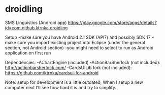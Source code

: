 droidling
=========

SMS Linguistics (Android app)
https://play.google.com/store/apps/details?id=com.github.ktrnka.droidling

Setup
-make sure you have Android 2.1 SDK (API7) and possibly SDK 17
-make sure you import existing project into Eclipse (under the general section, not Android section)
-you might need to select to run as Android application on first run

Dependencies:
-AChartEngine (included)
-ActionBarSherlock (not included): http://actionbarsherlock.com/
-CardsUILib fork (not included): https://github.com/ktrnka/cardsui-for-android

Note: setup for development is a little outdated; When I setup a new computer next I'll see how hard it is and try to simplify.